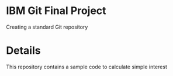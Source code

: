 # IBM Git Final Project
Creating a standard Git repository

# Details
This repository contains a sample code to calculate simple interest
